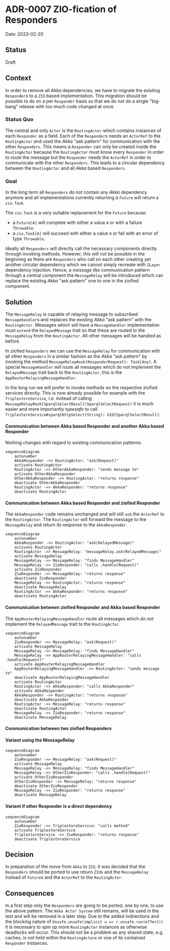 # ADR-0007 ZIO-fication of Responders

Date: 2023-02-20

## Status

Draft

## Context

In order to remove all _Akka_ dependencies, we have to migrate the existing `Responder`s to a `ZIO` based
implementation.
This migration should be possible to do on a per `Responder` basis so that we do not do a single "big-bang" release with
too much code changed at once.

### Status Quo

The central and only `Actor` is the `RoutingActor` which contains instances of each `Responder` as a field.
Each of the `Responder`s needs an `ActorRef` to the `RoutingActor` and used the _Akka_ "ask pattern" for communication
with the other `Responders`.
This means a `Responder` can only be created inside the `RoutingActor` because the `RoutingActor` must know
every `Responder` in order to route the message but the `Responder` needs the `ActorRef` in order to communicate with
the other `Responders`.
This leads to a circular dependency between the `RoutingActor` and all _Akka_ based `Responders`.

### Goal

In the long term all `Responders` do not contain any _Akka_ dependency anymore and all implementations currently
returning a `Future` will return a `zio.Task`.

The `zio.Task` is a very suitable replacement for the `Future` because:

* a `Future[A]` will complete with either a value `A` or with a failure `Throwable`.
* a `zio.Task[A]` will succeed with either a value `A` or fail with an error of type `Throwable`.

Ideally all `Responders` will directly call the necessary components directly through invoking methods.
However, this will not be possible in the beginning as there are `Responders` who call on each other creating yet another
circular dependency which we cannot simply recreate with `ZLayer` dependency injection.
Hence, a _message like_ communication pattern through a central component the `MessageRelay` will be introduced which
can replace the existing _Akka_ "ask pattern" one to one in the ziofied component.

## Solution

The `MessageRelay` is capable of relaying message to subscribed `MessageHandler`s and replaces the existing _Akka_ "ask
pattern" with the `RoutingActor`.
Messages which will have a `MessageHandler` implementation must `extend` the `RelayedMessage` trait so that these are
routed to the `MessageRelay` from the `RoutingActor`.
All other messages will be handled as before.

In ziofied `Responders` we can use the `MessageRelay` for communication with all other `Responders` in a similar fashion
as the _Akka_ "ask pattern" by invoking the method `MessageRelay#ask(ResponderRequest): Task[Any]`.
A special `MessageHandler` will route all messages which do _not_ implement the `RelayedMessage` trait back to
the `RoutingActor`, this is the `AppRouterRelayingMessageHandler`.

In the long run we will prefer to invoke methods on the respective ziofied services directly.
This is now already possible for example with the `TriplestoreServive`, i.e. instead of
calling `MessageRelay#ask[SparqlSelectResul](SparqlSelectRequest)` it is much easier and more importantly *typesafe* to
call `TriplestoreService#sparqlHttpSelect(String): UIO[SparqlSelectResult]`.

#### Communication between Akka based Responder and another Akka based Responder

Nothing changes with regard to existing communication patterns:

```mermaid
sequenceDiagram
    autonumber
    AkkaResponder ->> RoutingActor: "ask(Request)"
    activate RoutingActor
    RoutingActor ->> OtherAkkaResponder: "sends message to"
    activate OtherAkkaResponder
    OtherAkkaResponder ->> RoutingActor: "returns response"
    deactivate OtherAkkaResponder
    RoutingActor ->> AkkaResponder: "returns response"
    deactivate RoutingActor
```

#### Communication between Akka based Responder and ziofied Responder

The `AkkaResponder` code remains unchanged and will still `ask` the `ActorRef` to the `RoutingActor`.
The `RoutingActor` will forward the message to the `MessageRelay` and return its response to the `AkkaResponder`.

```mermaid
sequenceDiagram
    autonumber
    AkkaResponder ->> RoutingActor: "ask(RelayedMessage)"
    activate RoutingActor
    RoutingActor ->> MessageRelay: "messageRelay.ask(RelayedMessage)"
    activate MessageRelay
    MessageRelay ->> MessageRelay: "finds MessageHandler"
    MessageRelay ->> ZioResponder: "calls .handle(Request)"
    activate ZioResponder
    ZioResponder ->> MessageRelay: "returns response"
    deactivate ZioResponder
    MessageRelay ->> RoutingActor: "returns response"
    deactivate MessageRelay
    RoutingActor ->> AkkaResponder: "returns response"
    deactivate RoutingActor
```

#### Communication between ziofied Responder and Akka based Responder

The `AppRouterRelayingMessageHandler` route all messages which _do not_ implement the `RelayedMessage` trait to
the `RoutingActor`.

```mermaid
sequenceDiagram
    autonumber
    ZioResponder ->> MessageRelay: "ask(Request)"
    activate MessageRelay
    MessageRelay ->> MessageRelay: "finds MessageHandler"
    MessageRelay ->> AppRouterRelayingMessageHandler: "calls .handle(Request)"
    activate AppRouterRelayingMessageHandler
    AppRouterRelayingMessageHandler ->> RoutingActor: "sends message to"
    deactivate AppRouterRelayingMessageHandler
    activate RoutingActor
    RoutingActor ->> AkkaResponder: "calls AkkaResponder"
    activate AkkaResponder
    AkkaResponder ->> RoutingActor: "returns response"
    deactivate AkkaResponder
    RoutingActor ->> MessageRelay: "returns response"
    deactivate RoutingActor
    MessageRelay ->> ZioResponder: "returns response"
    deactivate MessageRelay
```

#### Communication between two ziofied Responders

#### Variant using the MessageRelay

```mermaid
sequenceDiagram
    autonumber
    ZioResponder ->> MessageRelay: "ask(Request)"
    activate MessageRelay
    MessageRelay ->> MessageRelay: "finds MessageHandler"
    MessageRelay ->> OtherZioResponder: "calls .handle(Request)"
    activate OtherZioResponder
    OtherZioResponder ->> MessageRelay: "returns response"
    deactivate OtherZioResponder
    MessageRelay ->> ZioResponder: "returns response"
    deactivate MessageRelay
```

#### Variant if other Responder is a direct dependency

```mermaid
sequenceDiagram
    autonumber
    ZioResponder ->> TriplestoreService: "calls method"
    activate TriplestoreService
    TriplestoreService ->> ZioResponder: "returns response"
    deactivate TriplestoreService
```

## Decision

In preparation of the move from `Akka` to `ZIO`, it was decided that the `Responders` should be ported to use return `ZIO`s and the `MessageRelay` instead of `Future`s and the `ActorRef` to the `RoutingActor`.

## Consequences

In a first step only the `Responders` are going to be ported, one by one, to use the above pattern. The `Akka Actor System` still remains, will be used in the test and will be removed in a later step.
Due to the added indirections and the blocking nature of `Unsafe.unsafe(implicit u => r.unsafe.run(effect))` it is necessary to spin up more `RoutingActor` instances as otherwise deadlocks will occur.
This should not be a problem as any shared state, e.g. caches, is not held within the `RoutingActore` or one of its contained `Responder` instances.

